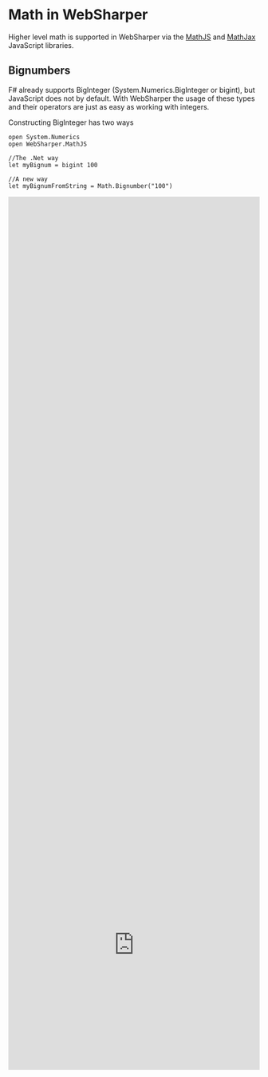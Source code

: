 # Math in WebSharper

Higher level math is supported in WebSharper via the [MathJS](http://mathjs.org/) and [MathJax](https://www.mathjax.org/) JavaScript libraries.

## Bignumbers

F# already supports BigInteger (System.Numerics.BigInteger or bigint), but JavaScript does not by default. With WebSharper the usage of these types and their operators are just as easy as working with integers.

Constructing BigInteger has two ways

    open System.Numerics
    open WebSharper.MathJS
    
    //The .Net way
    let myBignum = bigint 100
    
    //A new way
    let myBignumFromString = Math.Bignumber("100")

<div style="width:100%;min-height:500px;position:relative"><iframe style="position:absolute;border:none;width:100%;height:100%;overflow:hidden" src="http://test2.try.websharper.com/embed/setr/0000DE"></iframe><div>

---

## Complex number

Just like BigInteger, Complex is a member of System.Numerics too, but JavaScript does not support them. The Complex type got a new contructor too:

    open System.Numerics
    open WebSharper.MathJS
    
    //The .Net way
    let myComplex = Complex(1., 1.)
    
    //A new way
    let myComplexFromString = Math.Complex("1 + 1i")

<div style="width:100%;min-height:500px;position:relative"><iframe style="position:absolute;border:none;width:100%;height:100%" src="http://test2.try.websharper.com/embed/setr/0000DH"></iframe><div>

---

## Fraction

The original float type in JavaScript has limitations with its precision, but it's solved with the Fraction type which has a much higher precision with its operations.

We have many ways to create a Fraction, for example:

    open WebSharper.MathJS
    
    //From string
    let fraction1 = Math.Fraction("1/2")
    
    //By giving the numerator and denominator
    let fraction2 = Math.Fraction(1, 2)
    
    //From float
    let fraction3 = Math.Fraction(0.5)

<div style="width:100%;min-height:500px;position:relative"><iframe style="position:absolute;border:none;width:100%;height:100%" src="http://test2.try.websharper.com/embed/setr/0000DJ"></iframe><div>

---

## Vectors

For vector operations in WebSharper we have to use the MathJS.Math functions and needs the MathNumber wrapper.

    open WebSharper.MathJS

    let myVector = [| 1.; 2.; 3. |]
    
    let addVector = Math.Add(MathNumber(myVector), MathNumber(myVector))

<div style="width:100%;min-height:300px;position:relative"><iframe style="position:absolute;border:none;width:100%;height:100%" src="http://test2.try.websharper.com/embed/setr/0000Di"></iframe><div>

---

## Matrices

The same as for vectors, WebSharper grants a huge variety of Matrix operations and functions, but to use those, we need to wrap the matrix in MathNumber.

    open WebSharper.MathJS
    
    let myMatrix = [| [| 1.; 2. |]; [| 3.; 4. |] |]
    
    let addMatrix = Math.Add(MathNumber(myMatrix))

<div style="width:100%;min-height:300px;position:relative"><iframe style="position:absolute;border:none;width:100%;height:100%" src="http://test2.try.websharper.com/embed/setr/0000DM"></iframe><div>

---

## Units

WebSharper allows you to calculate with units too. Creating Unit are easy too:

    open WebSharper.MathJS
    
    //With a value and a unit
    let myUnit = MathUnit(5, "cm")
    
    //Or simply by a string
    let myUnitFromString = MathUnit("5 cm")

<div style="width:100%;min-height:500px;position:relative"><iframe style="position:absolute;border:none;width:100%;height:100%" src="http://test2.try.websharper.com/embed/setr/0000DO"></iframe><div>
